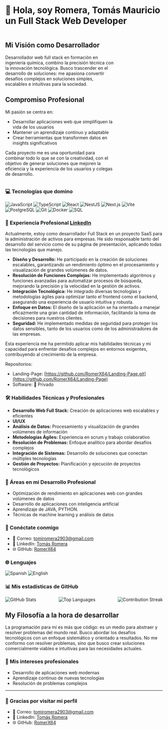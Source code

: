 # 👋 Hola, soy Romera, Tomás Mauricio un Full Stack Web Developer

<div style="display: flex; align-items: center; justify-content: space-between;">
  <div style="width: 70%;">

## Mi Visión como Desarrollador

Desarrollador web full stack en formación en ingeniería química, combino la precisión técnica con la innovación tecnológica. Busco trascender en el desarrollo de soluciones: me apasiona convertir desafíos complejos en soluciones simples, escalables e intuitivas para la sociedad.

## Compromiso Profesional

  Mi pasión se centra en:
  - Desarrollar aplicaciones web que simplifiquen la vida de los usuarios
  - Mantener un aprendizaje continuo y adaptable
  - Crear herramientas que transformen datos en insights significativos

  Cada proyecto me es una oportunidad para combinar todo lo que se con la creatividad, con el objetivo de generar soluciones que mejoren la eficiencia y la experiencia de los usuarios y colegas de desarrollo.

  </div>
   <!-- <img src="https://github.com/RomerX64.png" alt="Tomás Romera" width="250" height="250" style="border-radius: 50%; margin-left: 20px;"/> -->

</div>

### 💻 Tecnologías que domino

<div>
  <img src="https://img.shields.io/badge/JavaScript-F7DF1E?style=for-the-badge&logo=javascript&logoColor=black" alt="JavaScript"/>
  <img src="https://img.shields.io/badge/TypeScript-3178C6?style=for-the-badge&logo=typescript&logoColor=white" alt="TypeScript"/>
  <img src="https://img.shields.io/badge/React-61DAFB?style=for-the-badge&logo=react&logoColor=black" alt="React"/>
  <img src="https://img.shields.io/badge/NestJS-E0234E?style=for-the-badge&logo=nestjs&logoColor=white" alt="NestJS"/>
  <img src="https://img.shields.io/badge/Next.js-000000?style=for-the-badge&logo=nextdotjs&logoColor=white" alt="Next.js"/>
  <img src="https://img.shields.io/badge/Vite-646CFF?style=for-the-badge&logo=vite&logoColor=white" alt="Vite"/>
  <img src="https://img.shields.io/badge/PostgreSQL-336791?style=for-the-badge&logo=postgresql&logoColor=white" alt="PostgreSQL"/>
  <img src="https://img.shields.io/badge/Git-F05032?style=for-the-badge&logo=git&logoColor=white" alt="Git"/>
  <img src="https://img.shields.io/badge/Docker-2496ED?style=for-the-badge&logo=docker&logoColor=white" alt="Docker"/>
  <img src="https://img.shields.io/badge/SQL-4479A1?style=for-the-badge&logo=postgresql&logoColor=white" alt="SQL"/>
</div>

### 💼 Experiencia Profesional [LinkedIn](https://www.linkedin.com/in/tomas-romera-817a81271)

Actualmente, estoy como desarrollador Full Stack en un proyecto SaaS para la administración de activos para empresas. He sido responsable tanto del desarrollo del servicio como de su página de presentación, aplicando todas las tecnologías que manejo.

- **Diseño y Desarrollo:** He participado en la creación de soluciones escalables, garantizando un rendimiento óptimo en el procesamiento y visualización de grandes volúmenes de datos.
- **Resolución de Funciones Complejas:** He implementado algoritmos y funciones avanzadas para automatizar procesos de búsqueda, mejorando la precisión y la velocidad en la gestión de activos.
- **Integración Tecnológica:** He integrado diversas tecnologías y metodologías ágiles para optimizar tanto el frontend como el backend, asegurando una experiencia de usuario intuitiva y robusta.
- **Enfoque en Datos:** El diseño de la aplicación se ha orientado a manejar eficazmente una gran cantidad de información, facilitando la toma de decisiones para nuestros clientes.
- **Seguridad:** He implementado medidas de seguridad para proteger los datos sensibles, tanto de los usuarios como de los administradores de las empresas.

Esta experiencia me ha permitido aplicar mis habilidades técnicas y mi capacidad para enfrentar desafíos complejos en entornos exigentes, contribuyendo al crecimiento de la empresa.

  Repositorios:
  - Landing-Page: [https://github.com/RomerX64/Landing-Page.git](https://github.com/RomerX64/Landing-Page)
  - Software: 🔐 Privado

### 🛠️ Habilidades Técnicas y Profesionales

- **Desarrollo Web Full Stack:** Creación de aplicaciones web escalables y eficientes
- **UI/UX**
- **Análisis de Datos:** Procesamiento y visualización de grandes volúmenes de información
- **Metodologías Ágiles:** Experiencia en scrum y trabajo colaborativo
- **Resolución de Problemas:** Enfoque analítico para abordar desafíos complejos
- **Integración de Sistemas:** Desarrollo de soluciones que conectan múltiples tecnologías
- **Gestión de Proyectos:** Planificación y ejecución de proyectos tecnológicos


### 🌱 Áreas en mi Desarrollo Profesional

- Optimización de rendimiento en aplicaciones web con grandes volúmenes de datos
- Desarrollo de aplicaciones con inteligencia artificial
- Aprendizaje de JAVA, PYTHON.
- Técnicas de machine learning y análisis de datos

### 🤝 Conéctate conmigo

- 📧 Correo: tomiromera2903@gmail.com
- 🔗 LinkedIn: [Tomás Romera](https://www.linkedin.com/in/tomas-romera-817a81271)
- 🌐 GitHub: [RomerX64](https://github.com/RomerX64)


### 🌐 Lenguajes

<div>
  <img src="https://img.shields.io/badge/Spanish-Native-green?style=for-the-badge" alt="Spanish"/>
  <img src="https://img.shields.io/badge/English-Intermediate-blue?style=for-the-badge" alt="English"/>
</div>


### 📊 Mis estadísticas de GitHub

<div style="display: flex; justify-content: space-between;">
  <img src="https://github-readme-stats.vercel.app/api?username=RomerX64&show_icons=true&theme=radical" alt="GitHub Stats" />
  <img src="https://github-readme-stats.vercel.app/api/top-langs/?username=RomerX64&layout=compact" alt="Top Languages">
  <img src="https://github-readme-streak-stats.herokuapp.com/?user=RomerX64" alt="Contribution Streak" />
</div>


## My Filosofía a la hora de desarrollar

La programación para mí es más que código: es un medio para abstraer y resolver problemas del mundo real. Busco abordar los desafíos tecnológicos con un enfoque sistemático y orientado a resultados. No me conformo con resolver problemas, sino que busco crear soluciones comercialmente viables e intuitivas para las necesidades actuales.


### 🚀 Mis intereses profesionales

- Desarrollo de aplicaciones web modernas
- Aprendizaje continuo de nuevas tecnologías
- Resolución de problemas complejos

---


### 👋 Gracias por visitar mi perfil

- 📧 Correo: tomiromera2903@gmail.com
- 🔗 LinkedIn: [Tomás Romera](https://www.linkedin.com/in/tomas-romera-817a81271)
- 🌐 GitHub: [RomerX64](https://github.com/RomerX64)
